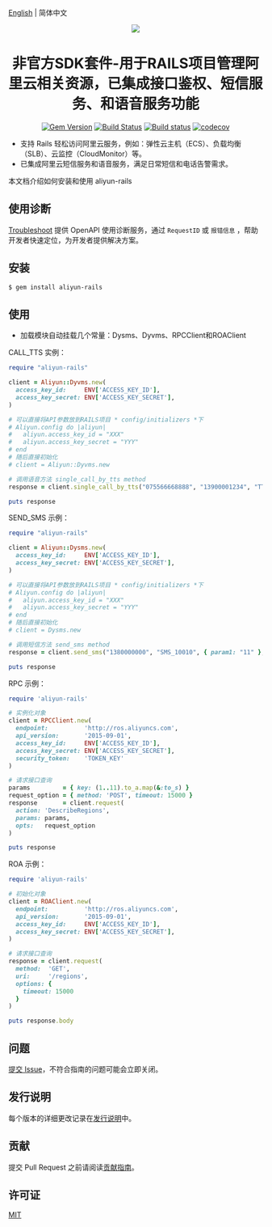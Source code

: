 [English](./README.md) | 简体中文


<p align="center">
<a href=" https://www.alibabacloud.com"><img src="https://aliyunsdk-pages.alicdn.com/icons/Aliyun.svg"></a>
</p>

<h1 align="center">非官方SDK套件-用于RAILS项目管理阿里云相关资源，已集成接口鉴权、短信服务、和语音服务功能</h1>

<p align="center">
<a href="https://badge.fury.io/rb/aliyun-rails"><img src="https://badge.fury.io/rb/aliyun-rails.svg" alt="Gem Version"></a>
<a href="https://travis-ci.org/ciscolive/aliyun-rails"><img src="https://travis-ci.org/ciscolive/aliyun-rails.svg?branch=master" alt="Build Status"></a>
<a href="https://ci.appveyor.com/project/ciscolive/aliyun-rails/branch/master"><img src="https://ci.appveyor.com/api/projects/status/uyepkk5bjbynofvu/branch/master?svg=true" alt="Build status"></a>
<a href="https://codecov.io/gh/ciscolive/aliyun-rails"><img src="https://codecov.io/gh/ciscolive/aliyun-rails/branch/master/graph/badge.svg" alt="codecov"></a>
</p>


- 支持 Rails 轻松访问阿里云服务，例如：弹性云主机（ECS）、负载均衡（SLB）、云监控（CloudMonitor）等。
- 已集成阿里云短信服务和语音服务，满足日常短信和电话告警需求。

本文档介绍如何安装和使用 aliyun-rails

## 使用诊断

[Troubleshoot](https://troubleshoot.api.aliyun.com/?source=github_sdk) 提供 OpenAPI 使用诊断服务，通过 `RequestID` 或 `报错信息`
，帮助开发者快速定位，为开发者提供解决方案。

## 安装

```sh
$ gem install aliyun-rails
```

## 使用

- 加载模块自动挂载几个常量：Dysms、Dyvms、RPCClient和ROAClient

CALL_TTS 实例：

```ruby
require "aliyun-rails"

client = Aliyun::Dyvms.new(
  access_key_id:     ENV['ACCESS_KEY_ID'],
  access_key_secret: ENV['ACCESS_KEY_SECRET'],
)

# 可以直接将API参数放到RAILS项目 * config/initializers *下
# Aliyun.config do |aliyun|
#   aliyun.access_key_id = "XXX"
#   aliyun.access_key_secret = "YYY"
# end
# 随后直接初始化
# client = Aliyun::Dyvms.new

# 调用语音方法 single_call_by_tts method
response = client.single_call_by_tts("075566668888", "13900001234", "TTS_CODE", { TTS_PARAM: 2022 })

puts response

```

SEND_SMS 示例：

```ruby
require "aliyun-rails"

client = Aliyun::Dysms.new(
  access_key_id:     ENV['ACCESS_KEY_ID'],
  access_key_secret: ENV['ACCESS_KEY_SECRET'],
)

# 可以直接将API参数放到RAILS项目 * config/initializers *下
# Aliyun.config do |aliyun|
#   aliyun.access_key_id = "XXX"
#   aliyun.access_key_secret = "YYY"
# end
# 随后直接初始化
# client = Dysms.new

# 调用短信方法 send_sms method
response = client.send_sms("1380000000", "SMS_10010", { param1: "11" }, "SIGN_NAME")

puts response
```

RPC 示例：

```ruby
require 'aliyun-rails'

# 实例化对象
client = RPCClient.new(
  endpoint:          'http://ros.aliyuncs.com',
  api_version:       '2015-09-01',
  access_key_id:     ENV['ACCESS_KEY_ID'],
  access_key_secret: ENV['ACCESS_KEY_SECRET'],
  security_token:    'TOKEN_KEY'
)

# 请求接口查询
params         = { key: (1..11).to_a.map(&:to_s) }
request_option = { method: 'POST', timeout: 15000 }
response       = client.request(
  action: 'DescribeRegions',
  params: params,
  opts:   request_option
)

puts response

```

ROA 示例：

```ruby
require 'aliyun-rails'

# 初始化对象
client = ROAClient.new(
  endpoint:          'http://ros.aliyuncs.com',
  api_version:       '2015-09-01',
  access_key_id:     ENV['ACCESS_KEY_ID'],
  access_key_secret: ENV['ACCESS_KEY_SECRET'],
)

# 请求接口查询
response = client.request(
  method:  'GET',
  uri:     '/regions',
  options: {
    timeout: 15000
  }
)

puts response.body
```

## 问题

[提交 Issue](https://github.com/ciscolive/aliyun-rails/issues/new/choose)，不符合指南的问题可能会立即关闭。

## 发行说明

每个版本的详细更改记录在[发行说明](CHANGELOG.md)中。

## 贡献

提交 Pull Request 之前请阅读[贡献指南](CONTRIBUTING.md)。

## 许可证

[MIT](LICENSE.txt)